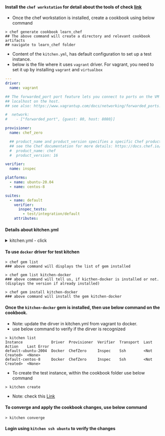 #### Install the `chef workstation` for detail about the tools of check [link](https://github.com/thirumurthis/Learnings/blob/master/chef/chef_basics.md)

- Once the chef workstation is installed, create a cookbook using below command
```
> chef generate cookbook learn_chef
## The above command will create a directory and relevant cookbook artifacts
## navigate to learn_chef folder
```
- Content of the `kitchen.yml`, has default configuration to set up a test instance.
- below is the file where it uses `vagrant` driver. For vagrant, you need to set it up by installing `vagrant` and `virtualbox`
```yaml
---
driver:
  name: vagrant

## The forwarded_port port feature lets you connect to ports on the VM guest via
## localhost on the host.
## see also: https://www.vagrantup.com/docs/networking/forwarded_ports.html

#  network:
#    - ["forwarded_port", {guest: 80, host: 8080}]

provisioner:
  name: chef_zero

  ## product_name and product_version specifies a specific Chef product and version to install.
  ## see the Chef documentation for more details: https://docs.chef.io/workstation/config_yml_kitchen/
  #  product_name: chef
  #  product_version: 16

verifier:
  name: inspec

platforms:
  - name: ubuntu-20.04
  - name: centos-8

suites:
  - name: default
    verifier:
      inspec_tests:
        - test/integration/default
    attributes:
```
#### Details about kitchen.yml
<details>
  <summary>kitchen.yml - click</summary>
  
**instance** - A virtualized server with the bare essentials, eg. operating system, ssh- or WinRM-enabled networking, etc. 
                 (This key is not found in the kitchen.yml but is used by Test Kitchen to help keep track of your instances.)
                 
**platforms** - The operating system(s) or target environment(s) on which your policies are to be tested. eg: Windows, Ubuntu, CentOS, RHEL

**suites** - The policies and code which will be enforced on the test instance(s).

**driver** - The lifecycle manager responsible for implementing the instance-specific actions (in this case, Vagrant); 
                these actions can include creating, destroying, and installing the tools necessary to test your code on the test instance(s).

**provisioner** - The tool responsible for executing the suites against the test instance(s). Chef's Test Kitchen provisioner, [chef_zero](https://docs.chef.io/chef_solo/).
   
</details>

#### To use `docker` driver for test kitchen
```
> chef gem list
### above command will displays the list of gem installed 

> chef gem list kitchen-docker
### above command will tell us, if kicthen-docker is installed or not. (displays the version if already installed)

> chef gem install kitchen-docker
### above command will install the gem kitchen-docker
```

#### Once the `kitchen-docker` gem is installed, then use below command on the cookbook. 
 - Note: update the dirver in kitchen.yml from vagrant to docker.
 - use below command to verify if the dirver is recognized
 
```
> kitchen list 
Instance             Driver  Provisioner  Verifier  Transport  Last Action    Last Error
default-ubuntu-2004  Docker  ChefZero     Inspec    Ssh        <Not Created>  <None>
default-centos-8     Docker  ChefZero     Inspec    Ssh        <Not Created>  <None>
```
- To create the test instance, within the cookbook folder use below command
```
> kitchen create
```
 - Note: check this [Link](https://medium.com/software-configuration-manuals/a-step-by-step-guide-to-test-chef-using-test-kitchen-with-docker-9c4f4f4186e2)

#### To converge and apply the cookbook changes, use below command
```
> kitchen converge
```

#### Login using `kitchen ssh ubuntu` to verify the changes
